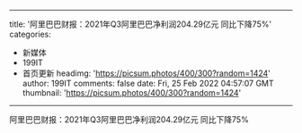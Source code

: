 
---
title: '阿里巴巴财报：2021年Q3阿里巴巴净利润204.29亿元 同比下降75%'
categories: 
 - 新媒体
 - 199IT
 - 首页更新
headimg: 'https://picsum.photos/400/300?random=1424'
author: 199IT
comments: false
date: Fri, 25 Feb 2022 04:57:07 GMT
thumbnail: 'https://picsum.photos/400/300?random=1424'
---

<div>   
阿里巴巴财报：2021年Q3阿里巴巴净利润204.29亿元 同比下降75%  
</div>
            